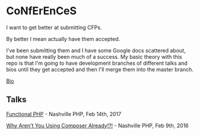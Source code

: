# CoNfErEnCeS #

I want to get better at submitting CFPs.

By better I mean actually have them accepted.

I've been submitting them and I have some Google docs scattered about,
but none have really been much of a success. My basic theory with this
repo is that I'm going to have development branches of different talks
and bios until they get accepted and then I'll merge them into the master
branch.

[Bio](bio.md)

## Talks ##

[Functional PHP](http://bradley.wogsland.org/computing/php/functional_php_talk_20170214.pdf) - Nashville PHP, Feb 14th, 2017

[Why Aren't You Using Composer Already!?!](http://bradley.wogsland.org/computing/php/composer_talk_20160209.pdf) - Nashville PHP, Feb 9th, 2016
